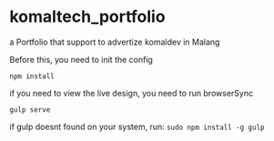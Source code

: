 # komaltech_portfolio
a Portfolio that support to advertize komaldev in Malang

Before this, you need to init the config

`npm install`

if you need to view the live design, you need to run browserSync

`gulp serve`

if gulp doesnt found on your system, run:
`sudo npm install -g gulp`

